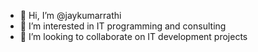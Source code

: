 - 👋 Hi, I’m @jaykumarrathi
- 👀 I’m interested in IT programming and consulting
- 💞️ I’m looking to collaborate on IT development projects


